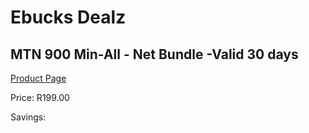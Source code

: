
# Ebucks Dealz
## MTN 900 Min-All - Net Bundle -Valid 30 days
[Product Page](https://www.ebucks.com/web/shop/productSelected.do?prodId=1194750121&catId=300)

Price: R199.00

Savings: 


	